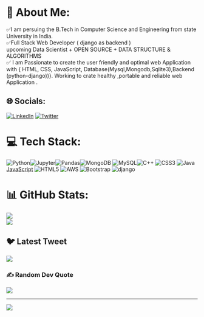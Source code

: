 # 💫 About Me:
✅I am persuing the B.Tech in Computer Science and Engineering from state University in India.<br>
✅Full Stack Web Developer ( django as backend )<br>  upcoming Data Scientist + OPEN SOURCE + DATA STRUCTURE & ALGORITHMS<br>✅ I am Passionate to  create the user friendly and optimal web Application with  { HTML, CSS, JavaScript, Database(Mysql,Mongodb,Sqlite3),Backend (python-django))}. Working to crate healthy ,portable and reliable web Application .


## 🌐 Socials:
[![LinkedIn](https://img.shields.io/badge/LinkedIn-%230077B5.svg?logo=linkedin&logoColor=white)](https://linkedin.com/in/sachin-sharma-99b577209/) [![Twitter](https://img.shields.io/badge/Twitter-%231DA1F2.svg?logo=Twitter&logoColor=white)](https://twitter.com/ErsachinSharma3) 

# 💻 Tech Stack:
![Python](https://img.shields.io/badge/python-3670A0?style=for-the-badge&logo=python&logoColor=ffdd54)![Jupyter](https://img.shields.io/badge/jupyter-jupyter--notebook-orange)![Pandas](https://img.shields.io/badge/pandas%20-pandas-black)![MongoDB](https://img.shields.io/badge/MongoDB-%234ea94b.svg?style=for-the-badge&logo=mongodb&logoColor=white) ![MySQL](https://img.shields.io/badge/mysql-%2300f.svg?style=for-the-badge&logo=mysql&logoColor=white)![C++](https://img.shields.io/badge/c++-%2300599C.svg?style=for-the-badge&logo=c%2B%2B&logoColor=white) ![CSS3](https://img.shields.io/badge/css3-%231572B6.svg?style=for-the-badge&logo=css3&logoColor=white) ![Java](https://img.shields.io/badge/java-%23ED8B00.svg?style=for-the-badge&logo=java&logoColor=white) [JavaScript](https://img.shields.io/badge/javascript-%23323330.svg?style=for-the-badge&logo=javascript&logoColor=%23F7DF1E) ![HTML5](https://img.shields.io/badge/html5-%23E34F26.svg?style=for-the-badge&logo=html5&logoColor=white)  ![AWS](https://img.shields.io/badge/AWS-%23FF9900.svg?style=for-the-badge&logo=amazon-aws&logoColor=white) ![Bootstrap](https://img.shields.io/badge/bootstrap-%23563D7C.svg?style=for-the-badge&logo=bootstrap&logoColor=white) 
![django](https://img.shields.io/badge/django-django-green)

# 📊 GitHub Stats:
![](https://github-readme-stats.vercel.app/api?username=sachinsharma95&theme=highcontrast&hide_border=false&include_all_commits=false&count_private=false)<br/>
![](https://github-readme-stats.vercel.app/api/top-langs/?username=sachinsharma95&theme=highcontrast&hide_border=true&include_all_commits=false&count_private=false&layout=compact)


## 🐦 Latest Tweet
[![](https://gtce.itsvg.in/api?username=ErsachinSharma3)](https://github.com/VishwaGauravIn/github-twitter-card-embed)



### ✍️ Random Dev Quote
![](https://quotes-github-readme.vercel.app/api?type=horizontal&theme=dracula)

---
[![](https://visitcount.itsvg.in/api?id=sachinsharma95&icon=0&color=0)](https://visitcount.itsvg.in)

<!-- Proudly created with GPRM ( https://gprm.itsvg.in ) -->
